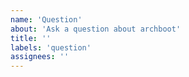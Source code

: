 ```yaml
---
name: 'Question'
about: 'Ask a question about archboot'
title: ''
labels: 'question'
assignees: ''
---
```


<!-- Please search existing issues to avoid creating duplicates. -->
